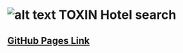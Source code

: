 # ![alt text](https://ukarpenkov.github.io/hotel-search/dist/src/images/only_logo.png 'Logo TOXIN') TOXIN Hotel search

## [**GitHub Pages Link**](https://ukarpenkov.github.io/hotel-search/dist/index.html)
